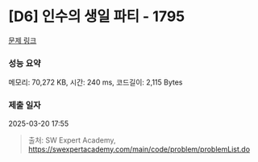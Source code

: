 # [D6] 인수의 생일 파티 - 1795 

[문제 링크](https://swexpertacademy.com/main/code/problem/problemDetail.do?contestProbId=AV4xuqCqBeUDFAUx) 

### 성능 요약

메모리: 70,272 KB, 시간: 240 ms, 코드길이: 2,115 Bytes

### 제출 일자

2025-03-20 17:55



> 출처: SW Expert Academy, https://swexpertacademy.com/main/code/problem/problemList.do